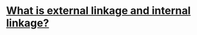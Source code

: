 # [What is external linkage and internal linkage?](https://stackoverflow.com/questions/1358400/what-is-external-linkage-and-internal-linkage)